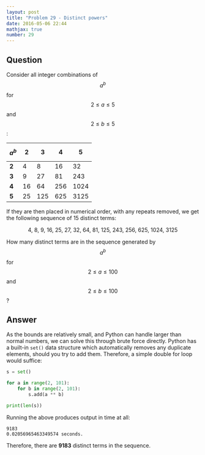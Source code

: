 ```yaml
---
layout: post
title: "Problem 29 - Distinct powers"
date: 2016-05-06 22:44
mathjax: true
number: 29
---
```


## Question

Consider all integer combinations of $$a^b$$ for $$2\leq a\leq 5$$ and $$2\leq b\leq 5$$:

| $$a^b$$ | 2    | 3    | 4    | 5    |
| ------- | ---- | ---- | ---- | ---- |
| **2**   | 4    | 8    | 16   | 32   |
| **3**   | 9    | 27   | 81   | 243  |
| **4**   | 16   | 64   | 256  | 1024 |
| **5**   | 25   | 125  | 625  | 3125 |

If they are then placed in numerical order, with any repeats removed, we get the following sequence of 15 distinct terms:

<p align="center">
    4, 8, 9, 16, 25, 27, 32, 64, 81, 125, 243, 256, 625, 1024, 3125
</p>

How many distinct terms are in the sequence generated by $$a^b$$ for $$2\leq a\leq 100$$ and $$2\leq b\leq 100$$?

## Answer

As the bounds are relatively small, and Python can handle larger than normal numbers, we can solve this through brute force directly. Python has a built-in `set()` data structure which automatically removes any duplicate elements, should you try to add them. Therefore, a simple double for loop would suffice:

```python
s = set()

for a in range(2, 101):
    for b in range(2, 101):
        s.add(a ** b)

print(len(s))
```

Running the above produces output in time at all:

```
9183
0.02056965463349574 seconds.
```

Therefore, there are **9183** distinct terms in the sequence.